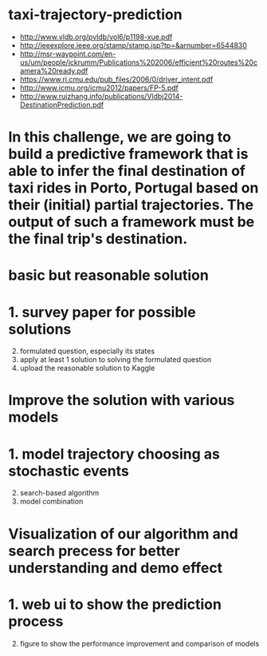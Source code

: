 # taxi-trajectory-prediction
- http://www.vldb.org/pvldb/vol6/p1198-xue.pdf
- http://ieeexplore.ieee.org/stamp/stamp.jsp?tp=&arnumber=6544830
- http://msr-waypoint.com/en-us/um/people/jckrumm/Publications%202006/efficient%20routes%20camera%20ready.pdf
- https://www.ri.cmu.edu/pub_files/2006/0/driver_intent.pdf
- http://www.icmu.org/icmu2012/papers/FP-5.pdf
- http://www.ruizhang.info/publications/Vldbj2014-DestinationPrediction.pdf

# In this challenge, we are going to build a predictive framework that is able to infer the final destination of taxi rides in Porto, Portugal based on their (initial) partial trajectories. The output of such a framework must be the final trip's destination.

# basic but reasonable solution

# 1. survey paper for possible solutions
2. formulated question, especially its states
3. apply at least 1 solution to solving the formulated question
4. upload the reasonable solution to Kaggle

# Improve the solution with various models

# 1. model trajectory choosing as stochastic events
2. search-based algorithm
3. model combination

# Visualization of our algorithm and search precess for better understanding and demo effect

# 1. web ui to show the prediction process
2. figure to show the performance improvement and comparison of models


